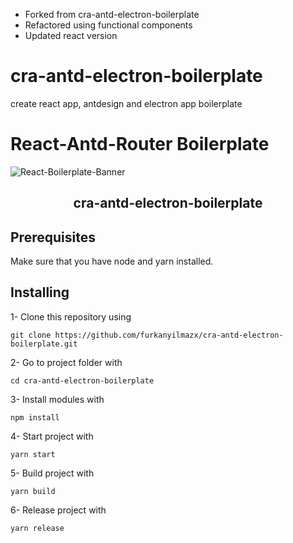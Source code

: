 - Forked from cra-antd-electron-boilerplate
- Refactored using functional components
- Updated react version

# cra-antd-electron-boilerplate

create react app, antdesign and electron app boilerplate

# React-Antd-Router Boilerplate

![React-Boilerplate-Banner](https://i.ibb.co/jHmTZbR/triple.png)

<h2 align="center">cra-antd-electron-boilerplate</h2>

## Prerequisites

Make sure that you have node and yarn installed.

## Installing

1- Clone this repository using

```
git clone https://github.com/furkanyilmazx/cra-antd-electron-boilerplate.git
```

2- Go to project folder with

```
cd cra-antd-electron-boilerplate
```

3- Install modules with

```
npm install
```

4- Start project with

```
yarn start
```

5- Build project with

```
yarn build
```

6- Release project with

```
yarn release
```
